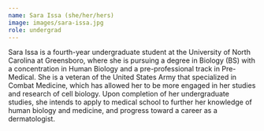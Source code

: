 ```yaml
---
name: Sara Issa (she/her/hers)
image: images/sara-issa.jpg
role: undergrad
---
```


Sara Issa is a fourth-year undergraduate student at the University of North Carolina at Greensboro, where she is pursuing a degree in Biology (BS) with a concentration in Human Biology and a pre-professional track in Pre-Medical. She is a veteran of the United States Army that specialized in Combat Medicine, which has allowed her to be more engaged in her studies and research of cell biology. Upon completion of her undergraduate studies, she intends to apply to medical school to further her knowledge of human biology and medicine, and progress toward a career as a dermatologist.


